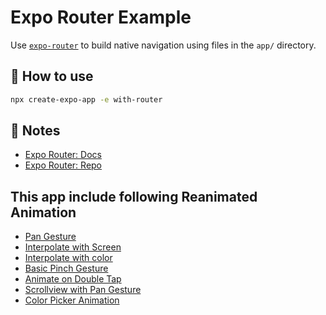 # Expo Router Example

Use [`expo-router`](https://expo.github.io/router) to build native navigation using files in the `app/` directory.

## 🚀 How to use

```sh
npx create-expo-app -e with-router
```

## 📝 Notes

- [Expo Router: Docs](https://expo.github.io/router)
- [Expo Router: Repo](https://github.com/expo/router)

## This app include following Reanimated Animation
- [Pan Gesture](./app/animation/PanGesture/index.jsx)
- [Interpolate with Screen](./app/animation/InterPolateWithScreen/index.jsx)
- [Interpolate with color](./app/animation/InterpolateColor/index.jsx)
- [Basic Pinch Gesture](./app/animation/AnimateOnDoubleTap/index.jsx)
- [Animate on Double Tap](./app/animation/AnimateOnDoubleTap/index.jsx)
- [Scrollview with Pan Gesture](./app/animation/ScrollviewWithPanGesture/index.jsx)
- [Color Picker Animation](./app/animation/ColorPickerAnimation/index.jsx)